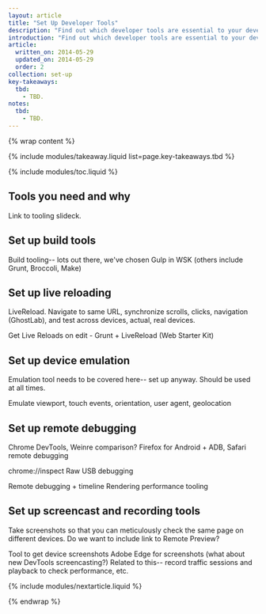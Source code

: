 ```yaml
---
layout: article
title: "Set Up Developer Tools"
description: "Find out which developer tools are essential to your development workflow, including build, live reloading, device emulation, and remote debugging tools."
introduction: "Find out which developer tools are essential to your development workflow, including build, live reloading, device emulation, and remote debugging tools."
article:
  written_on: 2014-05-29
  updated_on: 2014-05-29
  order: 2
collection: set-up
key-takeaways:
  tbd:
    - TBD.
notes:
  tbd:
    - TBD.
---
```

{% wrap content %}

{% include modules/takeaway.liquid list=page.key-takeaways.tbd %}

{% include modules/toc.liquid %}

## Tools you need and why

Link to tooling slideck.

## Set up build tools

Build tooling-- lots out there, we've chosen Gulp in WSK
(others include Grunt, Broccoli, Make)

## Set up live reloading

LiveReload. Navigate to same URL, synchronize scrolls, clicks, navigation (GhostLab),
and test across devices, actual, real devices.

Get Live Reloads on edit - Grunt + LiveReload (Web Starter Kit)

## Set up device emulation

Emulation tool needs to be covered here-- set up anyway.
Should be used at all times.

Emulate viewport, touch events, orientation, user agent, geolocation

## Set up remote debugging

Chrome DevTools, Weinre comparison?
Firefox for Android + ADB, Safari remote debugging

chrome://inspect Raw USB debugging

Remote debugging + timeline
Rendering performance tooling

## Set up screencast and recording tools

Take screenshots so that you can meticulously check the same
page on different devices. Do we want to include link to Remote Preview?

Tool to get device screenshots
Adobe Edge for screenshots (what about new DevTools screencasting?)
Related to this-- record traffic sessions and playback to check performance, etc.

{% include modules/nextarticle.liquid %}

{% endwrap %}
